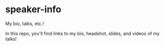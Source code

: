 # speaker-info
My bio, talks, etc.!

In this repo, you'll find links to my bio, headshot, slides, and videos of my talks!
